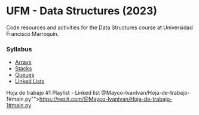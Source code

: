 # UFM - Data Structures (2023)

Code resources and activities for the Data Structures course at Universidad Francisco Marroquín. 


### Syllabus

* [Arrays](https://github.com/Tortolala/UFM_Data_Structures_2023/tree/master/arrays)
* [Stacks](https://github.com/Tortolala/UFM_Data_Structures_2023/tree/master/stacks)
* [Queues](https://github.com/Tortolala/UFM_Data_Structures_2023/tree/master/queues)
* [Linked Lists](https://github.com/Tortolala/UFM_Data_Structures_2023/tree/master/linked_lists)


Hoja de trabajo #1 Playlist - Linked list
@Mayco-IvanIvan/Hoja-de-trabajo-1#main.py"">https://replit.com/@Mayco-IvanIvan/Hoja-de-trabajo-1#main.py